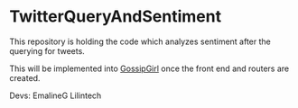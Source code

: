 # TwitterQueryAndSentiment

This repository is holding the code which analyzes sentiment after the querying for tweets.

This will be implemented into [GossipGirl](https://github.com/BigDummyInitiative/GossipGirl) once the front end and routers are created.

Devs:
EmalineG
Lilintech

